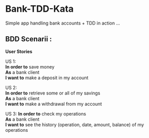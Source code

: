 # Bank-TDD-Kata
Simple app handling bank accounts + TDD in action ...

<h2>BDD Scenarii : </h2>

<b>User Stories</b>

US 1: <br>
<b>In order to</b> save money <br>
<b>As</b> a bank client <br>
<b>I want to</b> make a deposit in my account <br>

US 2: <br>
<b>In order to</b> retrieve some or all of my savings <br>
<b>As</b> a bank client <br>
<b>I want to</b> make a withdrawal from my account <br>

US 3: 
<b>In order to</b> check my operations <br>
<b>As</b> a bank client <br>
<b>I want to</b> see the history (operation, date, amount, balance)  of my operations


